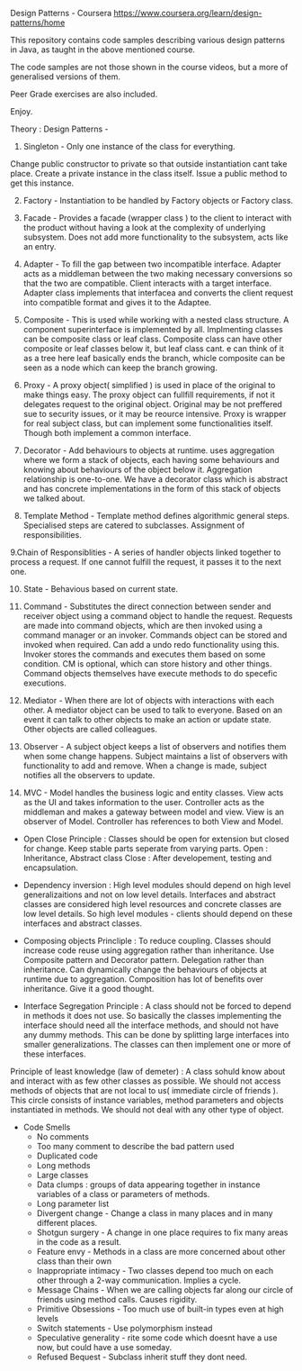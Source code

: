 
Design Patterns - Coursera
https://www.coursera.org/learn/design-patterns/home

This repository contains code samples describing various design patterns in Java, as taught in the above mentioned course.

The code samples are not those shown in the course videos, but a more of generalised versions of them.

Peer Grade exercises are also included. 

Enjoy.

Theory : 
Design Patterns -

1. Singleton - Only one instance of the class for everything.

Change public constructor to private so that outside instantiation cant take place. 
Create a private instance in the class itself. 
Issue a public method to get this instance.

2. Factory - Instantiation to be handled by Factory objects or Factory class.

3. Facade - Provides a facade (wrapper class ) to the client to interact with the product without having a look at the complexity of underlying subsystem.
Does not add more functionality to the subsystem, acts like an entry.

4. Adapter - To fill the gap between two incompatible interface. Adapter acts as a middleman between the two making necessary conversions so that the two are compatible. Client interacts with a target interface. Adapter class implements that interfacea and converts the client request into compatible format and gives it to the Adaptee. 

5. Composite - This is used while working with a nested class structure. A component superinterface is implemented by all. Implmenting classes can be composite class or leaf class. Composite class can have other composite or leaf classes below it, but leaf class cant. e can think of it as a tree here leaf basically ends the branch, whicle composite can be seen as a node which can keep the branch growing.

6. Proxy - A proxy object( simplified ) is used in place of the original to make things easy. The proxy object can fullfill requirements, if not it delegates request to the original object. Original may be not preffered sue to security issues, or it may be reource intensive. Proxy is wrapper for real subject class, but can implement some functionalities itself. Though both implement a common interface.

7. Decorator - Add behaviours to objects at runtime. uses aggregation where we form a stack of objects, each having some behaviours and knowing about behaviours of the object below it. Aggregation relationship is one-to-one. We have a decorator class which is abstract and has concrete implementations in the form of this stack of objects we talked about.

8. Template Method - Template method defines algorithmic general steps. Specialised steps are catered to subclasses. Assignment of responsibilities.

9.Chain of Responsiblities - A series of handler objects linked together to process a request. If one cannot fulfill the request, it passes it to the next one.  

10. State - Behavious based on current state.

11. Command - Substitutes the direct connection between sender and receiver object using a command object to handle the request. Requests are made into command objects, which are then invoked using a command manager or an invoker. Commands object can be stored and invoked when required. Can add a undo redo functionality using this.
Invoker stores the commands and executes them based on some condition. CM is optional, which can store history and other things. Command objects themselves have execute methods to do specefic executions.

12. Mediator - When there are lot of objects with interactions with each other. A mediator object can be used to talk to everyone. Based on an event it can talk to other objects to make an action or update state. Other objects are called colleagues.

13. Observer - A subject object keeps a list of observers and notifies them when some change happens. Subject maintains a list of observers with functionality to add and remove. When a change is made, subject notifies all the observers to update.

14. MVC - Model handles the business logic and entity classes. View acts as the UI and takes information to the user. Controller acts as the middleman and makes a gateway between model and view. View is an observer of Model. 
Controller has references to both View and Model.

- Open Close Principle : Classes should be open for extension but closed for change. Keep stable parts seperate from varying parts. 
	Open : Inheritance, Abstract class 
	Close : After developement, testing and encapsulation.

- Dependency inversion :  High level modules should depend  on high level generalizaitions and not on low level details.
Interfaces and abstract classes are considered high level resources and concrete classes are low level details. So high level modules - clients should depend on these interfaces and abstract classes.

- Composing objects Princliple : To reduce coupling. Classes should increase code reuse using aggregation rather than inheritance. Use Composite pattern and Decorator pattern. Delegation rather than inheritance. Can dynamically change the behaviours of objects at runtime due to aggregation. Composition has lot of benefits over inheritance. Give it a good thought.

- Interface Segregation Principle : A class should not be forced to depend in methods it does not use. So basically the classes implementing the interface should need all the interface methods, and should not have any dummy methods. This can be done by splitting large interfaces into smaller generalizations. The classes can then implement one or more of these interfaces.

Principle of least knowledge (law of demeter) : A class sohuld know about and interact with as few other classes as possible. We should not access methods of objects that are not local to us( immediate circle of friends ).
This circle consists of instance variables, method parameters and objects instantiated in methods. We should not deal with any other type of object.

- Code Smells
	- No comments
	- Too many comment to describe the bad pattern used
	- Duplicated code
	- Long methods 
	- Large classes
	- Data clumps : groups of data appearing together in instance variables of a class or parameters of methods.
	- Long parameter list
	- Divergent change - Change a class in many places and in many different places.
	- Shotgun surgery - A change in one place requires to fix many areas in the code as a result.
	- Feature envy - Methods in a class are more concerned about other class than their own
	- Inappropriate intimacy - Two classes depend too much on each other through a 2-way communication. Implies a cycle.
	- Message Chains - When we are calling objects far along our circle of friends using method calls. Causes rigidity.
	- Primitive Obsessions - Too much use of built-in types even at high levels
	- Switch statements - Use polymorphism instead
	- Speculative generality - rite some code which doesnt have a use now, but could have a use someday.
	- Refused Bequest - Subclass inherit stuff they dont need.